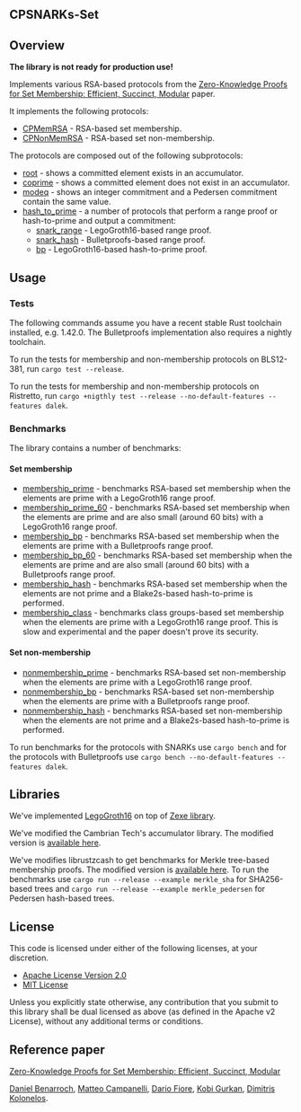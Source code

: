 CPSNARKs-Set
------------

## Overview

**The library is not ready for production use!**

Implements various RSA-based protocols from the [Zero-Knowledge Proofs for Set Membership:
Efficient, Succinct, Modular](https://eprint.iacr.org/2019/1255.pdf) paper.

It implements the following protocols:

* [CPMemRSA](src/protocols/membership) - RSA-based set membership.
* [CPNonMemRSA](src/protocols/nonmembership) - RSA-based set non-membership.

The protocols are composed out of the following subprotocols:

* [root](src/protocols/root) - shows a committed element exists in an accumulator.
* [coprime](src/protocols/coprime) - shows a committed element does not exist in an accumulator.
* [modeq](src/protocols/modeq) - shows an integer commitment and a Pedersen commitment contain the same value.
* [hash\_to\_prime](src/protocols/hash_to_prime) - a number of protocols that perform a range proof or hash-to-prime and output a commitment:
  * [snark\_range](src/protocols/hash_to_prime/snark_range.rs) - LegoGroth16-based range proof.
  * [snark\_hash](src/protocols/hash_to_prime/bp.rs) - Bulletproofs-based range proof.
  * [bp](src/protocols/hash_to_prime/snark_hash.rs) - LegoGroth16-based hash-to-prime proof.

## Usage

### Tests

The following commands assume you have a recent stable Rust toolchain installed, e.g. 1.42.0. The Bulletproofs implementation also requires a nightly toolchain.

To run the tests for membership and non-membership protocols on BLS12-381, run `cargo test --release`.

To run the tests for membership and non-membership protocols on Ristretto, run `cargo +nigthly test --release --no-default-features --features dalek`.

### Benchmarks

The library contains a number of benchmarks:

#### Set membership

* [membership\_prime](benches/membership_prime.rs) - benchmarks RSA-based set membership when the elements are prime with a LegoGroth16 range proof.
* [membership\_prime\_60](benches/membership_prime_60.rs) - benchmarks RSA-based set membership when the elements are prime and are also small (around 60 bits) with a LegoGroth16 range proof.
* [membership\_bp](benches/membership_bp.rs) - benchmarks RSA-based set membership when the elements are prime with a Bulletproofs range proof.
* [membership\_bp\_60](benches/membership_bp_60.rs) - benchmarks RSA-based set membership when the elements are prime and are also small (around 60 bits) with a Bulletproofs range proof.
* [membership\_hash](benches/membership_hash.rs) - benchmarks RSA-based set membership when the elements are not prime and a Blake2s-based hash-to-prime is performed.
* [membership\_class](benches/membership_class.rs) - benchmarks class groups-based set membership when the elements are prime with a LegoGroth16 range proof. This is slow and experimental and the paper doesn't prove its security.


#### Set non-membership
* [nonmembership\_prime](benches/nonmembership_prime.rs) - benchmarks RSA-based set non-membership when the elements are prime with a LegoGroth16 range proof.
* [nonmembership\_bp](benches/nonmembership_bp.rs) - benchmarks RSA-based set non-membership when the elements are prime with a Bulletproofs range proof.
* [nonmembership\_hash](benches/nonmembership_hash.rs) - benchmarks RSA-based set non-membership when the elements are not prime and a Blake2s-based hash-to-prime is performed.

To run benchmarks for the protocols with SNARKs use `cargo bench` and for the protocols with Bulletproofs use `cargo bench --no-default-features --features dalek`.

## Libraries

We've implemented [LegoGroth16](https://github.com/kobigurk/legogro16) on top of [Zexe library](https://github.com/scipr-lab/zexe).

We've modified the Cambrian Tech's accumulator library. The modified version is [available here](https://github.com/kobigurk/cpsnarks-set-accumulator).

We've modifies librustzcash to get benchmarks for Merkle tree-based membership proofs. The modified version is [available here](https://github.com/kobigurk/cpsnarks-librustzcash). To run the benchmarks use `cargo run --release --example merkle_sha` for SHA256-based trees and `cargo run --release --example merkle_pedersen` for Pedersen hash-based trees.

## License

This code is licensed under either of the following licenses, at your discretion.

 * [Apache License Version 2.0](LICENSE-APACHE)
 * [MIT License](LICENSE-MIT)

Unless you explicitly state otherwise, any contribution that you submit to this library shall be dual licensed as above (as defined in the Apache v2 License), without any additional terms or conditions.

## Reference paper

[Zero-Knowledge Proofs for Set Membership: Efficient, Succinct, Modular](https://eprint.iacr.org/2019/1255.pdf)

[Daniel Benarroch](https://github.com/daniben31), [Matteo Campanelli](https://www.github.com/matteocam), [Dario Fiore](https://github.com/dariofiore), [Kobi Gurkan](https://github.com/kobigurk), [Dimitris Kolonelos](https://software.imdea.org/people/dimitris.kolonelos/index.html).


